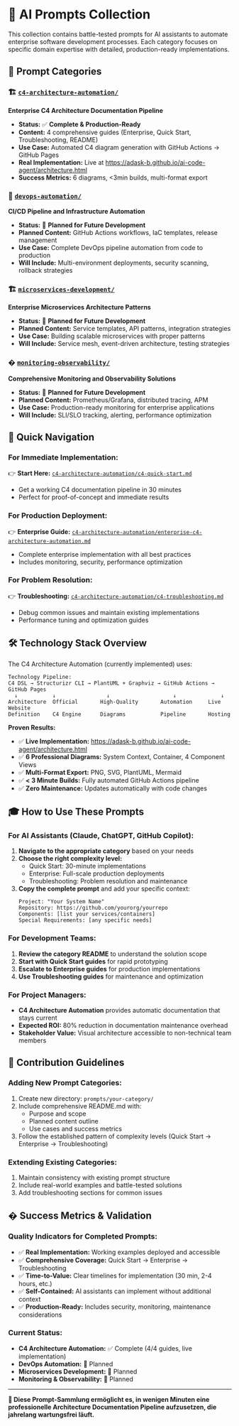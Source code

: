 # 📝 AI Prompts Collection

This collection contains battle-tested prompts for AI assistants to automate enterprise software development processes. Each category focuses on specific domain expertise with detailed, production-ready implementations.

## 📁 **Prompt Categories**

### 🏗️ [`c4-architecture-automation/`](./c4-architecture-automation/)
**Enterprise C4 Architecture Documentation Pipeline**
- **Status:** ✅ **Complete & Production-Ready**
- **Content:** 4 comprehensive guides (Enterprise, Quick Start, Troubleshooting, README)
- **Use Case:** Automated C4 diagram generation with GitHub Actions → GitHub Pages
- **Real Implementation:** Live at https://adask-b.github.io/ai-code-agent/architecture.html
- **Success Metrics:** 6 diagrams, <3min builds, multi-format export

### 🚀 [`devops-automation/`](./devops-automation/)
**CI/CD Pipeline and Infrastructure Automation**
- **Status:** 🚧 **Planned for Future Development**
- **Planned Content:** GitHub Actions workflows, IaC templates, release management
- **Use Case:** Complete DevOps pipeline automation from code to production
- **Will Include:** Multi-environment deployments, security scanning, rollback strategies

### 🏗️ [`microservices-development/`](./microservices-development/)
**Enterprise Microservices Architecture Patterns**
- **Status:** 🚧 **Planned for Future Development**  
- **Planned Content:** Service templates, API patterns, integration strategies
- **Use Case:** Building scalable microservices with proper patterns
- **Will Include:** Service mesh, event-driven architecture, testing strategies

### � [`monitoring-observability/`](./monitoring-observability/)
**Comprehensive Monitoring and Observability Solutions**
- **Status:** 🚧 **Planned for Future Development**
- **Planned Content:** Prometheus/Grafana, distributed tracing, APM
- **Use Case:** Production-ready monitoring for enterprise applications
- **Will Include:** SLI/SLO tracking, alerting, performance optimization

## 🎯 **Quick Navigation**

### **For Immediate Implementation:**
👉 **Start Here:** [`c4-architecture-automation/c4-quick-start.md`](./c4-architecture-automation/c4-quick-start.md)
- Get a working C4 documentation pipeline in 30 minutes
- Perfect for proof-of-concept and immediate results

### **For Production Deployment:**
👉 **Enterprise Guide:** [`c4-architecture-automation/enterprise-c4-architecture-automation.md`](./c4-architecture-automation/enterprise-c4-architecture-automation.md)
- Complete enterprise implementation with all best practices
- Includes monitoring, security, performance optimization

### **For Problem Resolution:**
👉 **Troubleshooting:** [`c4-architecture-automation/c4-troubleshooting.md`](./c4-architecture-automation/c4-troubleshooting.md)
- Debug common issues and maintain existing implementations
- Performance tuning and optimization guides

## 🛠️ **Technology Stack Overview**

The C4 Architecture Automation (currently implemented) uses:
```
Technology Pipeline:
C4 DSL → Structurizr CLI → PlantUML + Graphviz → GitHub Actions → GitHub Pages
  ↓           ↓                ↓                    ↓              ↓
Architecture  Official       High-Quality       Automation     Live Website
Definition    C4 Engine      Diagrams           Pipeline       Hosting
```

**Proven Results:**
- ✅ **Live Implementation:** https://adask-b.github.io/ai-code-agent/architecture.html
- ✅ **6 Professional Diagrams:** System Context, Container, 4 Component Views
- ✅ **Multi-Format Export:** PNG, SVG, PlantUML, Mermaid
- ✅ **< 3 Minute Builds:** Fully automated GitHub Actions pipeline
- ✅ **Zero Maintenance:** Updates automatically with code changes

## 🎓 **How to Use These Prompts**

### **For AI Assistants (Claude, ChatGPT, GitHub Copilot):**
1. **Navigate to the appropriate category** based on your needs
2. **Choose the right complexity level:**
   - Quick Start: 30-minute implementations
   - Enterprise: Full-scale production deployments
   - Troubleshooting: Problem resolution and maintenance
3. **Copy the complete prompt** and add your specific context:
   ```
   Project: "Your System Name"
   Repository: https://github.com/yourorg/yourrepo
   Components: [list your services/containers]
   Special Requirements: [any specific needs]
   ```

### **For Development Teams:**
1. **Review the category README** to understand the solution scope
2. **Start with Quick Start guides** for rapid prototyping
3. **Escalate to Enterprise guides** for production implementations
4. **Use Troubleshooting guides** for maintenance and optimization

### **For Project Managers:**
- **C4 Architecture Automation** provides automatic documentation that stays current
- **Expected ROI:** 80% reduction in documentation maintenance overhead
- **Stakeholder Value:** Visual architecture accessible to non-technical team members

## 🔄 **Contribution Guidelines**

### **Adding New Prompt Categories:**
1. Create new directory: `prompts/your-category/`
2. Include comprehensive README.md with:
   - Purpose and scope
   - Planned content outline
   - Use cases and success metrics
3. Follow the established pattern of complexity levels (Quick Start → Enterprise → Troubleshooting)

### **Extending Existing Categories:**
1. Maintain consistency with existing prompt structure
2. Include real-world examples and battle-tested solutions
3. Add troubleshooting sections for common issues

## � **Success Metrics & Validation**

### **Quality Indicators for Completed Prompts:**
- ✅ **Real Implementation:** Working examples deployed and accessible
- ✅ **Comprehensive Coverage:** Quick Start → Enterprise → Troubleshooting
- ✅ **Time-to-Value:** Clear timelines for implementation (30 min, 2-4 hours, etc.)
- ✅ **Self-Contained:** AI assistants can implement without additional context
- ✅ **Production-Ready:** Includes security, monitoring, maintenance considerations

### **Current Status:**
- **C4 Architecture Automation:** ✅ Complete (4/4 guides, live implementation)
- **DevOps Automation:** 🚧 Planned
- **Microservices Development:** 🚧 Planned  
- **Monitoring & Observability:** 🚧 Planned

---

**🎯 Diese Prompt-Sammlung ermöglicht es, in wenigen Minuten eine professionelle Architecture Documentation Pipeline aufzusetzen, die jahrelang wartungsfrei läuft.**
